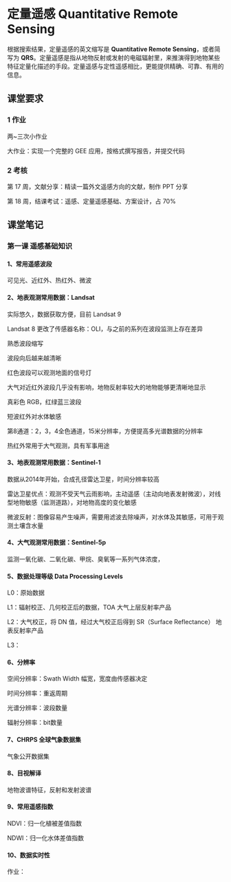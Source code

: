 # 定量遥感 Quantitative Remote Sensing



根据搜索结果，定量遥感的英文缩写是 **Quantitative Remote Sensing**，或者简写为 **QRS**。定量遥感是指从地物反射或发射的电磁辐射里，来推演得到地物某些特征定量化描述的手段。定量遥感与定性遥感相比，更能提供精确、可靠、有用的信息。



## 课堂要求

### 1 作业

两~三次小作业

大作业：实现一个完整的 GEE 应用，按格式撰写报告，并提交代码

### 2 考核

第 17 周，文献分享：精读一篇外文遥感方向的文献，制作 PPT 分享

第 18 周，结课考试：遥感、定量遥感基础、方案设计，占 70%



## 课堂笔记

### 第一课 遥感基础知识

#### 1、常用遥感波段

可见光、近红外、热红外、微波

#### 2、地表观测常用数据：Landsat

实际悠久，数据获取方便，目前 Landsat 9

Landsat 8 更改了传感器名称：OLI，与之前的系列在波段监测上存在差异

熟悉波段缩写

波段向后越来越清晰

红色波段可以观测地面的信号灯

大气对近红外波段几乎没有影响，地物反射率较大的地物能够更清晰地显示

真彩色 RGB，红绿蓝三波段

短波红外对水体敏感

第8通道：2，3，4全色通道，15米分辨率，方便提高多光谱数据的分辨率

热红外常用于大气观测，具有军事用途

#### 3、地表观测常用数据：Sentinel-1

数据从2014年开始，合成孔径雷达卫星，时间分辨率较高

雷达卫星优点：观测不受天气云雨影响，主动遥感（主动向地表发射微波），对线型地物敏感（监测道路），对地物高度的变化敏感

微波反射：图像容易产生噪声，需要用滤波去除噪声，对水体及其敏感，可用于观测土壤含水量

#### 4、大气观测常用数据：Sentinel-5p

监测一氧化碳、二氧化碳、甲烷、臭氧等一系列气体浓度，

#### 5、数据处理等级 Data Processing Levels

L0：原始数据

L1：辐射校正、几何校正后的数据，TOA 大气上层反射率产品

L2：大气校正，将 DN 值，经过大气校正后得到 SR（Surface Reflectance） 地表反射率产品

L3：

#### 6、分辨率

空间分辨率：Swath Width 幅宽，宽度由传感器决定

时间分辨率：重返周期

光谱分辨率：波段数量

辐射分辨率：bit数量

#### 7、CHRPS 全球气象数据集

气象公开数据集

#### 8、目视解译

地物波谱特征，反射和发射波谱

#### 9、常用遥感指数

NDVI：归一化植被差值指数

NDWI：归一化水体差值指数

#### 10、数据实时性



作业：

